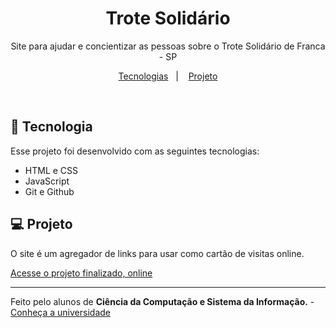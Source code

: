<h1 align="center"> Trote Solidário </h1>

<p align="center">
Site para ajudar e concientizar as pessoas sobre o Trote Solidário de Franca - SP
</p>

<p align="center">
<a href="#-tecnoligias">Tecnologias</a>&nbsp;&nbsp;&nbsp;|&nbsp;&nbsp;&nbsp;
<a href="#-projeto">Projeto</a>
</p>

<br>

## 🚀 Tecnologia

Esse projeto foi desenvolvido com as seguintes tecnologias:

- HTML e CSS
- JavaScript
- Git e Github

## 💻 Projeto
O site é um agregador de links para usar como cartão de visitas online.

<a href="https://camiloprado.github.io/Trote-Solidario/site_trote.html">Acesse o projeto finalizado, online</a>

---

Feito pelo alunos de <strong>Ciência da Computação e Sistema da Informação.</strong> - [Conheça a universidade](https://www.unifacef.com.br)